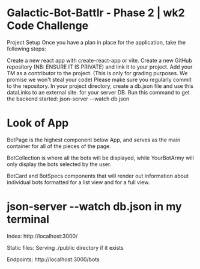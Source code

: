 # Galactic-Bot-Battlr - Phase 2 | wk2 Code Challenge 
Project Setup
Once you have a plan in place for the application, take the following steps:

Create a new react app with create-react-app or vite.
Create a new GitHub repository (NB: ENSURE IT IS PRIVATE) and link it to your project.
Add your TM as a contributor to the project. (This is only for grading purposes. We promise we won't steal your code)
Please make sure you regularly commit to the repository.
In your project directory, create a db.json file and use this dataLinks to an external site. for your server DB.
Run this command to get the backend started:
json-server --watch db.json
# Look of App
BotPage is the highest component below App, and serves as the main container for all of the pieces of the page.

 BotCollection is where all the bots will be displayed, while YourBotArmy will only display the bots selected by the user.

BotCard and BotSpecs components that will render out information about individual bots formatted for a list view and for a full view.

# json-server --watch db.json in my terminal
Index:
http://localhost:3000/

Static files:
Serving ./public directory if it exists

Endpoints:
http://localhost:3000/bots